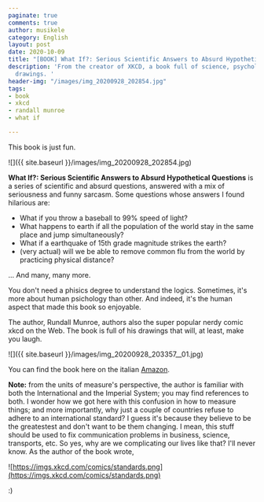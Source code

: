 ```yaml
---
paginate: true
comments: true
author: musikele
category: English
layout: post
date: 2020-10-09
title: "[BOOK] What If?: Serious Scientific Answers to Absurd Hypothetical Questions"
description: 'From the creator of XKCD, a book full of science, psychology, fun, and
  drawings. '
header-img: "/images/img_20200928_202854.jpg"
tags:
- book
- xkcd
- randall munroe
- what if

---
```

This book is just fun.

![]({{ site.baseurl }}/images/img_20200928_202854.jpg)

**What If?: Serious Scientific Answers to Absurd Hypothetical Questions** is a series of scientific and absurd questions, answered with a mix of seriousness and funny sarcasm. Some questions whose answers I found hilarious are:

* What if you throw a baseball to 99% speed of light?
* What happens to earth if all the population of the world stay in the same place and jump simultaneously?
* What if a earthquake of 15th grade magnitude strikes the earth?
* (very actual) will we be able to remove common flu from the world by practicing physical distance?

... And many, many more.

You don't need a phisics degree to understand the logics. Sometimes, it's more about human psichology than other. And indeed, it's the human aspect that made this book so enjoyable.

The author, Rundall Munroe, authors also the super popular nerdy comic xkcd on the Web. The book is full of his drawings that will, at least, make you laugh.

![]({{ site.baseurl }}/images/img_20200928_203357__01.jpg)

You can find the book here on the italian [Amazon](https://amzn.to/3iMOd4q). 

**Note:** from the units of measure's perspective, the author is familiar with both the International and the Imperial System; you may find references to both. I wonder how we got here with this confusion in how to measure things; and more importantly, why just a couple of countries refuse to adhere to an international standard? I guess it's because they believe to be the greatestest and don't want to be them changing. I mean, this stuff should be used to fix communication problems in business, science, transports, etc. So yes, why are we complicating our lives like that? I'll never know. As the author of the book wrote, 

![https://imgs.xkcd.com/comics/standards.png](https://imgs.xkcd.com/comics/standards.png)

:) 